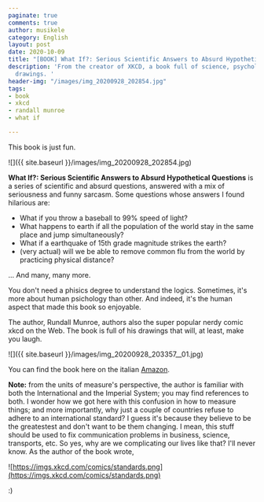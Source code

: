 ```yaml
---
paginate: true
comments: true
author: musikele
category: English
layout: post
date: 2020-10-09
title: "[BOOK] What If?: Serious Scientific Answers to Absurd Hypothetical Questions"
description: 'From the creator of XKCD, a book full of science, psychology, fun, and
  drawings. '
header-img: "/images/img_20200928_202854.jpg"
tags:
- book
- xkcd
- randall munroe
- what if

---
```

This book is just fun.

![]({{ site.baseurl }}/images/img_20200928_202854.jpg)

**What If?: Serious Scientific Answers to Absurd Hypothetical Questions** is a series of scientific and absurd questions, answered with a mix of seriousness and funny sarcasm. Some questions whose answers I found hilarious are:

* What if you throw a baseball to 99% speed of light?
* What happens to earth if all the population of the world stay in the same place and jump simultaneously?
* What if a earthquake of 15th grade magnitude strikes the earth?
* (very actual) will we be able to remove common flu from the world by practicing physical distance?

... And many, many more.

You don't need a phisics degree to understand the logics. Sometimes, it's more about human psichology than other. And indeed, it's the human aspect that made this book so enjoyable.

The author, Rundall Munroe, authors also the super popular nerdy comic xkcd on the Web. The book is full of his drawings that will, at least, make you laugh.

![]({{ site.baseurl }}/images/img_20200928_203357__01.jpg)

You can find the book here on the italian [Amazon](https://amzn.to/3iMOd4q). 

**Note:** from the units of measure's perspective, the author is familiar with both the International and the Imperial System; you may find references to both. I wonder how we got here with this confusion in how to measure things; and more importantly, why just a couple of countries refuse to adhere to an international standard? I guess it's because they believe to be the greatestest and don't want to be them changing. I mean, this stuff should be used to fix communication problems in business, science, transports, etc. So yes, why are we complicating our lives like that? I'll never know. As the author of the book wrote, 

![https://imgs.xkcd.com/comics/standards.png](https://imgs.xkcd.com/comics/standards.png)

:) 